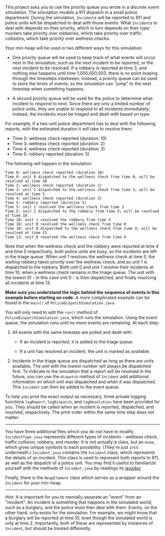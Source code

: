This project asks you to use the priority queue you wrote in a *discrete event simulation*. The simulation models a 911 dispatch in a small police department. During the simulation, `Incident`s will be reported to 911 and police units will be dispatched to deal with those events. What `Incident`s to deal with depends on their priority, which in turn depends on their type: murders take priority over robberies, which take priority over traffic collisions, which take priority over wellness checks.

Your min-heap will be used in two different ways for this simulation:

* One priority queue will be used to keep track of what events will occur next in the simulation, such as the next incident to be reported, or the next incident to be resolved. If a robbery is reported at time 3, and nothing else happens until time 1,000,000,003, there is no point looping through the timesteps inbetween. Instead, a priority queue can be used to store the times of events, so the simulation can "jump" to the next timestep when something happens.

* A second priority queue will be used for the police to determine what incident to respond to next. Since there are only a limited number of police units, they are unable to respond to all incidents immediately; instead, the incidents must be *triaged* and dealt with based on type.

For example, if a two-unit police department has to deal with the following reports, with the estimated duration it will take to resolve them:

* Time 0: wellness check reported (duration: 10)
* Time 3: wellness check reported (duration: 2)
* Time 4: wellness check reported (duration: 3)
* Time 5: robbery reported (duration: 5)

The following will happen in the simulation:

```
Time 0: wellness check reported (duration 10)
Time 0: unit 0 dispatched to the wellness check from time 0; will be resolved at time 10
Time 3: wellness check reported (duration 2)
Time 3: unit 1 dispatched to the wellness check from time 3; will be resolved at time 5
Time 4: wellness check reported (duration 3)
Time 5: robbery reported (duration 5)
Time 5: unit 1 resolved the wellness check from time 3
Time 5: unit 1 dispatched to the robbery from time 5; will be resolved at time 10
Time 10: unit 1 resolved the robbery from time 5
Time 10: unit 0 resolved the wellness check from time 0
Time 10: unit 0 dispatched to the wellness check from time 4; will be resolved at time 13
Time 13: unit 0 resolved the wellness check from time 4
```

Note that when the wellness check and the robbery were reported at time 4 and time 5 respectively, both police units are busy, so the incidents are left in the triage queue. When unit 1 resolves the wellness check at time 5, the waiting robbery takes priority over the wellness check, and so unit 1 is dispatched to the robbery. Both unit 0 and unit 1 resolve their incidents at time 10, when a wellness check remains in the triage queue. The unit with the lowest ID - in this case unit 0 - is then dispatched, and finally resolving all incidents at time 13.

__Make sure you understand the logic behind the sequence of events in this example before starting on code.__ A more complicated example can be found in the `main()` of `PoliceDispatchSimulation.java`.

<div style="page-break-after:always;"></div>

You will only need to edit the `run()` method of `PoliceDispatchSimulation.java`, which runs the simulation. Using the event queue, the simulation runs until no more events are remaining. At each step:

1. All events with the same timestep are polled and dealt with.
    
    * If an incident is reported, it is added to the triage queue.

    * If a unit has resolved an incident, the unit is marked as available.

2. Incidents in the triage queue are dispatched as long as there are units available. The unit with the lowest number will always be dispatched first. To indicate to the simulation that a report will be resolved in the future, you can use the `dispatch` method of `Incident` add additional information on which unit was dispatched and when it was dispatched. This `Incident` can then be added to the event queue.

To help you print the exact output as necessary, three private logging functions `logReport`,  `logDispatch`, and `logResolution` have been provided for you. They should be called when an incident is reported, dispatched, and resolved, respectively. The print order within the same time step does not matter.

-----

You have three additional files which you do not have to modify. `IncidentType.java` represents different types of incidents - wellness check, traffic collision, robbery, and murder. It is not actually a class, but an `enum`, which gives unique symbols to each possibility. (They're just `int`s underneath.) `Incident.java` contains the `Incident` class, which represents the details of an incident. This class is used to represent both reports to 911, as well as the dispatch of a police unit. You may find it useful to familiarize yourself with the methods of `Incident.java` by readings its [javadoc](/javadoc)

Finally, there is the `HeapElement` class which serves as a wrapper around the `Incident` for your min-heap.

-----

Hint: It is important for you to mentally separate an "event" from an "incident". An incident is something that happens in the simulated world, such as a burglary, and the police must then deal with them. Events, on the other hand, only exists for the simulation. For example, we might know that a burglary will be reported at time 10, even though the simulated world is only at time 2. Importantly, both of these are represented by instances of `Incident`, but should be treated differently.

